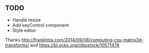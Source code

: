 
## TODO

- Handle resize
- Add keyControl component
- Style editor


Thanks http://franklinta.com/2014/09/08/computing-css-matrix3d-transforms/ and https://bl.ocks.org/mbostock/10571478
